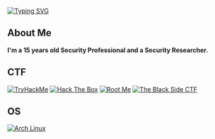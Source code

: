 
[![Typing SVG](https://readme-typing-svg.herokuapp.com?font=courier+new&color=A2D9FF&lines=Maxence+|+Security+Professional)](https://git.io/typing-svg)
## About Me
**I'm a 15 years old Security Professional and a Security Researcher.**

## CTF
[![TryHackMe](https://img.shields.io/badge/TryHackMe-212C42?style=for-the-badge&logo=tryhackme&logoColor=white)](https://tryhackme.com/p/Hysox)
[![Hack The Box](https://img.shields.io/badge/Hack%20The%20Box-4CAF50?style=for-the-badge&logo=hackthebox&logoColor=white)](https://app.hackthebox.com/users/1903314)
[![Root Me](https://img.shields.io/badge/Root%20Me-3D3D3D?style=for-the-badge&logo=rootme&logoColor=white)](https://www.root-me.org/Hysox)
[![The Black Side CTF](https://img.shields.io/badge/The%20Black%20Side%20CTF-00BFFF?style=for-the-badge&logo=appveyor&logoColor=white)](https://theblackside.fr/profil/Hysox)

## OS
[![Arch Linux](https://img.shields.io/badge/Arch%20Linux-1793D1?style=for-the-badge&logo=archlinux&logoColor=white)](https://archlinux.org)
